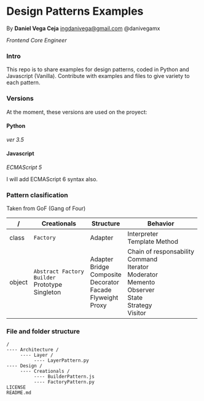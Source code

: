# Design Patterns Examples

By 
__Daniel Vega Ceja__
<ingdanivega@gmail.com>
@danivegamx

*Frontend Core Engineer*

### Intro

This repo is to share examples for design patterns, coded in Python and Javascript (Vanilla). Contribute with examples and files to give variety to each pattern.

### Versions

At the moment, these versions are used on the proyect:

#### Python

*ver 3.5*

#### Javascript

*ECMAScript 5*

I will add ECMAScript 6 syntax also.

### Pattern clasification

Taken from GoF (Gang of Four)

| / | Creationals   | Structure     | Behavior     |
| --- | ------------- | ------------- | ----------- |
| class | `Factory`       | Adapter       | Interpreter<br>Template Method |
| object | `Abstract Factory`<br>`Builder`<br>Prototype<br>Singleton      | Adapter<br>Bridge<br>Composite<br>Decorator<br>Facade<br>Flyweight<br>Proxy      | Chain of responsability<br>Command<br>Iterator<br>Moderator<br>Memento<br>Observer<br>State<br>Strategy<br>Visitor |

### File and folder structure

```
/
---- Architecture /
     ---- Layer /
          ---- LayerPattern.py
---- Design /
     ---- Creationals /
          ---- BuilderPattern.js
          ---- FactoryPattern.py
LICENSE
README.md
```
